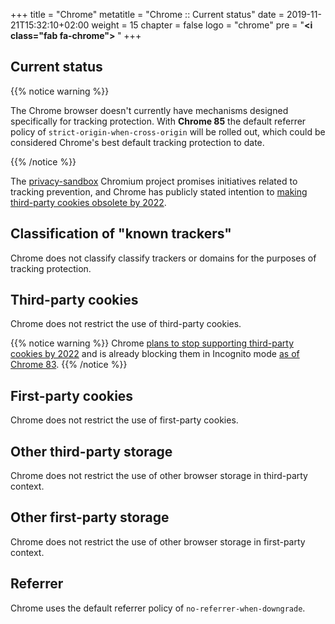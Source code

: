 +++
title = "Chrome"
metatitle = "Chrome :: Current status"
date = 2019-11-21T15:32:10+02:00
weight = 15
chapter = false
logo = "chrome"
pre = "<b><i class=\"fab fa-chrome\"></i> </b>"
+++
## Current status

{{% notice warning %}}

The Chrome browser doesn't currently have mechanisms designed specifically for tracking protection. With **Chrome 85** the default referrer policy of `strict-origin-when-cross-origin` will be rolled out, which could be considered Chrome's best default tracking protection to date.

{{% /notice %}}

The [privacy-sandbox](https://www.chromium.org/Home/chromium-privacy/privacy-sandbox) Chromium project promises initiatives related to tracking prevention, and Chrome has publicly stated intention to [making third-party cookies obsolete by 2022](https://blog.chromium.org/2020/01/building-more-private-web-path-towards.html).

## Classification of "known trackers"

Chrome does not classify classify trackers or domains for the purposes of tracking protection.

## Third-party cookies

Chrome does not restrict the use of third-party cookies.

{{% notice warning %}}
Chrome [plans to stop supporting third-party cookies by 2022](https://blog.chromium.org/2020/01/building-more-private-web-path-towards.html) and is already blocking them in Incognito mode [as of Chrome 83](https://venturebeat.com/2020/05/19/google-chrome-83/).
{{% /notice %}}

## First-party cookies

Chrome does not restrict the use of first-party cookies.

## Other third-party storage

Chrome does not restrict the use of other browser storage in third-party context.

## Other first-party storage

Chrome does not restrict the use of other browser storage in first-party context.

## Referrer

Chrome uses the default referrer policy of `no-referrer-when-downgrade`.
